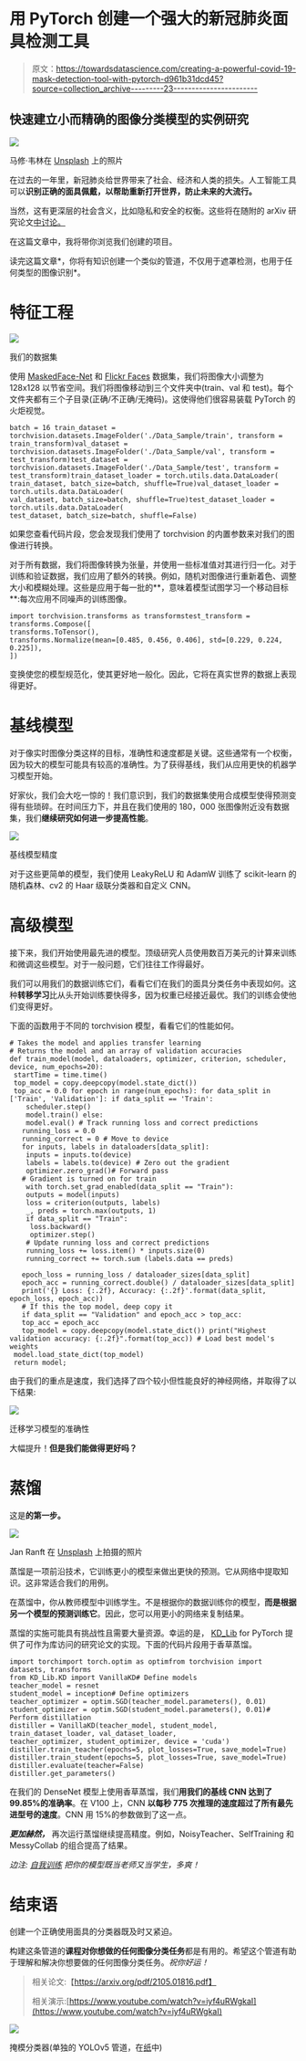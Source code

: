 # 用 PyTorch 创建一个强大的新冠肺炎面具检测工具

> 原文：<https://towardsdatascience.com/creating-a-powerful-covid-19-mask-detection-tool-with-pytorch-d961b31dcd45?source=collection_archive---------23----------------------->

## 快速建立小而精确的图像分类模型的实例研究

![](img/119a221e766a9e1b3cd62a9aae065874.png)

马修·韦林在 [Unsplash](https://unsplash.com?utm_source=medium&utm_medium=referral) 上的照片

在过去的一年里，新冠肺炎给世界带来了社会、经济和人类的损失。人工智能工具可以**识别正确的面具佩戴，以帮助重新打开世界，防止未来的大流行。**

当然，这有更深层的社会含义，比如隐私和安全的权衡。这些将在随附的 arXiv 研究论文[中讨论。](https://arxiv.org/pdf/2105.01816.pdf)

在这篇文章中，我将带你浏览我们创建的项目。

读完这篇文章*，你将有知识创建一个类似的管道，不仅用于遮罩检测，也用于任何类型的图像识别*。

# 特征工程

![](img/9e0a72830ba23eaac963b2d63657fce2.png)

我们的数据集

使用 [MaskedFace-Net](https://github.com/cabani/MaskedFace-Net) 和 [Flickr Faces](https://github.com/NVlabs/ffhq-dataset) 数据集，我们将图像大小调整为 128x128 以节省空间。我们将图像移动到三个文件夹中(train、val 和 test)。每个文件夹都有三个子目录(正确/不正确/无掩码)。这使得他们很容易装载 PyTorch 的火炬视觉。

```
batch = 16 train_dataset = torchvision.datasets.ImageFolder('./Data_Sample/train', transform = train_transform)val_dataset = torchvision.datasets.ImageFolder('./Data_Sample/val', transform = test_transform)test_dataset = torchvision.datasets.ImageFolder('./Data_Sample/test', transform = test_transform)train_dataset_loader = torch.utils.data.DataLoader(
train_dataset, batch_size=batch, shuffle=True)val_dataset_loader = torch.utils.data.DataLoader(
val_dataset, batch_size=batch, shuffle=True)test_dataset_loader = torch.utils.data.DataLoader(
test_dataset, batch_size=batch, shuffle=False)
```

如果您查看代码片段，您会发现我们使用了 torchvision 的内置参数来对我们的图像进行转换。

对于所有数据，我们将图像转换为张量，并使用一些标准值对其进行归一化。对于训练和验证数据，我们应用了额外的转换。例如，随机对图像进行重新着色、调整大小和模糊处理。这些是应用于每一批的**，意味着模型试图学习一个移动目标**:每次应用不同噪声的训练图像。

```
import torchvision.transforms as transformstest_transform = transforms.Compose([
transforms.ToTensor(),
transforms.Normalize(mean=[0.485, 0.456, 0.406], std=[0.229, 0.224, 0.225]),
])
```

变换使您的模型规范化，使其更好地一般化。因此，它将在真实世界的数据上表现得更好。

# 基线模型

对于像实时图像分类这样的目标，准确性和速度都是关键。这些通常有一个权衡，因为较大的模型可能具有较高的准确性。为了获得基线，我们从应用更快的机器学习模型开始。

好家伙，我们会大吃一惊的！我们意识到，我们的数据集使用合成模型使得预测变得有些琐碎。在时间压力下，并且在我们使用的 180，000 张图像附近没有数据集，我们**继续研究如何进一步提高性能**。

![](img/456adf5f2fc97e79fb4fc325fea79838.png)

基线模型精度

对于这些更简单的模型，我们使用 LeakyReLU 和 AdamW 训练了 scikit-learn 的随机森林、cv2 的 Haar 级联分类器和自定义 CNN。

# 高级模型

接下来，我们开始使用最先进的模型。顶级研究人员使用数百万美元的计算来训练和微调这些模型。对于一般问题，它们往往工作得最好。

我们可以用我们的数据训练它们，看看它们在我们的面具分类任务中表现如何。这种**转移学习**比从头开始训练要快得多，因为权重已经接近最优。我们的训练会使他们变得更好。

下面的函数用于不同的 torchvision 模型，看看它们的性能如何。

```
# Takes the model and applies transfer learning
# Returns the model and an array of validation accuracies
def train_model(model, dataloaders, optimizer, criterion, scheduler, device, num_epochs=20):
 startTime = time.time()
 top_model = copy.deepcopy(model.state_dict())
 top_acc = 0.0 for epoch in range(num_epochs): for data_split in ['Train', 'Validation']: if data_split == 'Train':
    scheduler.step()
    model.train() else:
    model.eval() # Track running loss and correct predictions
   running_loss = 0.0
   running_correct = 0 # Move to device
   for inputs, labels in dataloaders[data_split]:
    inputs = inputs.to(device)
    labels = labels.to(device) # Zero out the gradient
    optimizer.zero_grad()# Forward pass
   # Gradient is turned on for train
    with torch.set_grad_enabled(data_split == "Train"):
    outputs = model(inputs)
    loss = criterion(outputs, labels)
    _, preds = torch.max(outputs, 1)
    if data_split == "Train":
     loss.backward()
     optimizer.step()
    # Update running loss and correct predictions
    running_loss += loss.item() * inputs.size(0)
    running_correct += torch.sum (labels.data == preds)

   epoch_loss = running_loss / dataloader_sizes[data_split]
   epoch_acc = running_correct.double() / dataloader_sizes[data_split]
   print('{} Loss: {:.2f}, Accuracy: {:.2f}'.format(data_split,     epoch_loss, epoch_acc))
   # If this the top model, deep copy it
   if data_split == "Validation" and epoch_acc > top_acc:
   top_acc = epoch_acc
   top_model = copy.deepcopy(model.state_dict()) print("Highest validation accuracy: {:.2f}".format(top_acc)) # Load best model's weights
 model.load_state_dict(top_model)
 return model;
```

由于我们的重点是速度，我们选择了四个较小但性能良好的神经网络，并取得了以下结果:

![](img/66eab61f4d08736bdfd557da5b891d9a.png)

迁移学习模型的准确性

大幅提升！**但是我们能做得更好吗？**

# 蒸馏

这是**的第一步。**

![](img/04e67dfc5b718f29e32360f6db6b232c.png)

Jan Ranft 在 [Unsplash](https://unsplash.com?utm_source=medium&utm_medium=referral) 上拍摄的照片

蒸馏是一项前沿技术，它训练更小的模型来做出更快的预测。它从网络中提取知识。这非常适合我们的用例。

在蒸馏中，你从教师模型中训练学生。不是根据你的数据训练你的模型，**而是根据另一个模型的预测训练它**。因此，您可以用更小的网络来复制结果。

蒸馏的实施可能具有挑战性且需要大量资源。幸运的是， [KD_Lib](https://github.com/SforAiDl/KD_Lib) for PyTorch 提供了可作为库访问的研究论文的实现。下面的代码片段用于香草蒸馏。

```
import torchimport torch.optim as optimfrom torchvision import datasets, transforms
from KD_Lib.KD import VanillaKD# Define models
teacher_model = resnet
student_model = inception# Define optimizers
teacher_optimizer = optim.SGD(teacher_model.parameters(), 0.01)
student_optimizer = optim.SGD(student_model.parameters(), 0.01)# Perform distillation
distiller = VanillaKD(teacher_model, student_model, train_dataset_loader, val_dataset_loader,
teacher_optimizer, student_optimizer, device = 'cuda')
distiller.train_teacher(epochs=5, plot_losses=True, save_model=True)
distiller.train_student(epochs=5, plot_losses=True, save_model=True)
distiller.evaluate(teacher=False)
distiller.get_parameters()
```

在我们的 DenseNet 模型上使用香草蒸馏，我们**用我们的基线 CNN 达到了 99.85%的准确率**。在 V100 上，CNN **以每秒 775 次推理的速度超过了所有最先进型号的速度**。CNN 用 15%的参数做到了这一点。

***更加赫然，*** 再次运行蒸馏继续提高精度。例如，NoisyTeacher、SelfTraining 和 MessyCollab 的组合提高了结果。

*边注:* [*自我训练*](https://arxiv.org/abs/1909.11723) *把你的模型既当老师又当学生，多爽！*

# 结束语

创建一个正确使用面具的分类器既及时又紧迫。

构建这条管道的**课程对你想做的任何图像分类任务**都是有用的。希望这个管道有助于理解和解决你想要做的任何图像分类任务。*祝你好运！*

> 相关论文:【https://arxiv.org/pdf/2105.01816.pdf】
> 
> 相关演示:[https://www.youtube.com/watch?v=iyf4uRWgkaI](https://www.youtube.com/watch?v=iyf4uRWgkaI)

![](img/55d0a98b1ed63cf26afed6e48821b0d0.png)

掩模分类器(单独的 YOLOv5 管道，在[纸](https://arxiv.org/pdf/2105.01816.pdf)中)